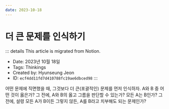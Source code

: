 ```yaml
---
date: 2023-10-18
---
```


# 더 큰 문제를 인식하기

::: details This article is migrated from Notion.

- Date: 2023년 10월 18일
- Tags: Thinkings
- Created by: Hyunseung Jeon
- ID: `ecf4dd11fd7d410788fc19ae6dbced98`
  :::

어떤 문제에 직면했을 때, 그것보다 더 큰(포괄적인) 문제를 먼저 인식하자. A와 B 중 어떤 것이 옳은가? 그 전에, A와 B의 옳고 그름을 판단할 수 있는가? 모든 A는 B인가? 그 전에, 설령 모든 A가 B이든 그렇지 않든, A를 B라고 치부해도 되는 문제인가?
